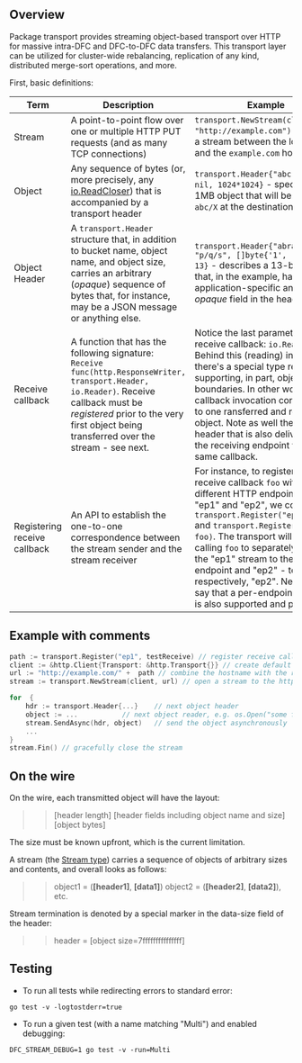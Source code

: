 ## Overview

Package transport provides streaming object-based transport over HTTP for massive intra-DFC and DFC-to-DFC data transfers. This transport layer
can be utilized for cluster-wide rebalancing, replication of any kind, distributed merge-sort operations, and more.

First, basic definitions:

| Term | Description | Example |
|--- | --- | ---|
| Stream | A point-to-point flow over one or multiple HTTP PUT requests (and as many TCP connections) | `transport.NewStream(client, "http://example.com")` - creates a stream between the local client and the `example.com` host |
| Object | Any sequence of bytes (or, more precisely, any [io.ReadCloser](https://golang.org/pkg/io/#ReadCloser)) that is accompanied by a transport header | `transport.Header{"abc", "X", nil, 1024*1024}` - specifies a 1MB object that will be named `abc/X` at the destination |
| Object Header | A `transport.Header` structure that, in addition to bucket name, object name, and object size, carries an arbitrary (*opaque*) sequence of bytes that, for instance, may be a JSON message or anything else. | `transport.Header{"abracadabra", "p/q/s", []byte{'1', '2', '3'}, 13}` - describes a 13-byte object that, in the example, has some application-specific and non-nil *opaque* field in the header |
| Receive callback | A function that has the following signature: `Receive func(http.ResponseWriter, transport.Header, io.Reader)`. Receive callback must be *registered* prior to the very first object being transferred over the stream - see next. | Notice the last parameter in the receive callback: `io.Reader`. Behind this (reading) interface, there's a special type reader supporting, in part, object boundaries. In other words, each callback invocation corresponds to one ransferred and received object. Note as well the object header that is also delivered to the receiving endpoint via the same callback. |
| Registering receive callback | An API to establish the one-to-one correspondence between the stream sender and the stream receiver | For instance, to register the same receive callback `foo` with two different HTTP endpoints named "ep1" and "ep2", we could call `transport.Register("ep1", foo)` and `transport.Register("ep2", foo)`. The transport will then be calling `foo` to separately deliver the "ep1" stream to the "ep1" endpoint and "ep2" - to, respectively, "ep2". Needless to say that a per-endpoint callback is also supported and permitted. |


## Example with comments

```go
path := transport.Register("ep1", testReceive) // register receive callback with HTTP endpoint "ep1"
client := &http.Client{Transport: &http.Transport{}} // create default HTTP client
url := "http://example.com/" +  path // combine the hostname with the result of the Register() above
stream := transport.NewStream(client, url) // open a stream to the http endpoint identified by the url

for  {
	hdr := transport.Header{...} 	// next object header
	object := ... 			// next object reader, e.g. os.Open("some file")
	stream.SendAsync(hdr, object)	// send the object asynchronously
	...
}
stream.Fin() // gracefully close the stream

```

## On the wire

On the wire, each transmitted object will have the layout:

>> [header length] [header fields including object name and size] [object bytes]

The size must be known upfront, which is the current limitation.

A stream (the [Stream type](transport/send.go)) carries a sequence of objects of arbitrary sizes and contents, and overall looks as follows:

>> object1 = (**[header1]**, **[data1]**) object2 = (**[header2]**, **[data2]**), etc.

Stream termination is denoted by a special marker in the data-size field of the header:

>> header = [object size=7fffffffffffffff]

## Testing

* To run all tests while redirecting errors to standard error:
```
go test -v -logtostderr=true
```

* To run a given test (with a name matching "Multi") and enabled debugging:
```
DFC_STREAM_DEBUG=1 go test -v -run=Multi
```
